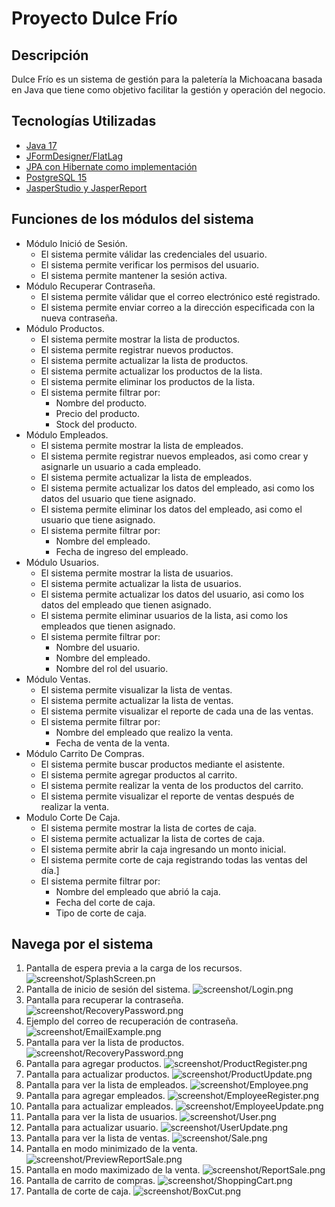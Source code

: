# Proyecto Dulce Frío

## Descripción
Dulce Frío es un sistema de gestión para la paletería la Michoacana basada en Java
que tiene como objetivo facilitar la gestión y operación del negocio.

## Tecnologías Utilizadas
* [Java 17](https://www.oracle.com/java/technologies/javase/jdk17-archive-downloads.html)
* [JFormDesigner/FlatLag](https://github.com/JFormDesigner/FlatLaf)
* [JPA con Hibernate como implementación](https://hibernate.org/orm/documentation/6.4/)
* [PostgreSQL 15](https://www.postgresql.org/)
* [JasperStudio y JasperReport](https://community.jaspersoft.com/files/file/41-jaspersoft-community-edition/)

## Funciones de los módulos del sistema
* Módulo Inició de Sesión.
  * El sistema permite válidar las credenciales del usuario.
  * El sistema permite verificar los permisos del usuario.
  * El sistema permite mantener la sesión activa.
* Módulo Recuperar Contraseña.
  * El sistema permite válidar que el correo electrónico esté registrado.
  * El sistema permite enviar correo a la dirección especificada con la nueva contraseña.
* Módulo Productos.
  * El sistema permite mostrar la lista de productos.
  * El sistema permite registrar nuevos productos.
  * El sistema permite actualizar la lista de productos.
  * El sistema permite actualizar los productos de la lista.
  * El sistema permite eliminar los productos de la lista.
  * El sistema permite filtrar por:
    * Nombre del producto.
    * Precio del producto.
    * Stock del producto.
* Módulo Empleados.
  * El sistema permite mostrar la lista de empleados.
  * El sistema permite registrar nuevos empleados, asi como crear y asignarle un usuario a cada empleado.
  * El sistema permite actualizar la lista de empleados.
  * El sistema permite actualizar los datos del empleado, asi como los datos del usuario que tiene asignado.
  * El sistema permite eliminar los datos del empleado, asi como el usuario que tiene asignado.
  * El sistema permite filtrar por:
    * Nombre del empleado.
    * Fecha de ingreso del empleado.
* Módulo Usuarios.
  * El sistema permite mostrar la lista de usuarios.
  * El sistema permite actualizar la lista de usuarios.
  * El sistema permite actualizar los datos del usuario, asi como los datos del empleado que tienen asignado.
  * El sistema permite eliminar usuarios de la lista, asi como los empleados que tienen asignado.
  * El sistema permite filtrar por:
    * Nombre del usuario.
    * Nombre del empleado.
    * Nombre del rol del usuario.
* Módulo Ventas.
  * El sistema permite visualizar la lista de ventas.
  * El sistema permite actualizar la lista de ventas.
  * El sistema permite visualizar el reporte de cada una de las ventas.
  * El sistema permite filtrar por:
    * Nombre del empleado que realizo la venta.
    * Fecha de venta de la venta.
* Módulo Carrito De Compras.
  * El sistema permite buscar productos mediante el asistente.
  * El sistema permite agregar productos al carrito.
  * El sistema permite realizar la venta de los productos del carrito.
  * El sistema permite visualizar el reporte de ventas después de realizar la venta.
* Modulo Corte De Caja.
  * El sistema permite mostrar la lista de cortes de caja.
  * El sistema permite actualizar la lista de cortes de caja.
  * El sistema permite abrir la caja ingresando un monto inicial.
  * El sistema permite corte de caja registrando todas las ventas del día.]
  * El sistema permite filtrar por:
    * Nombre del empleado que abrió la caja.
    * Fecha del corte de caja.
    * Tipo de corte de caja.

## Navega por el sistema
1. Pantalla de espera previa a la carga de los recursos.
![screenshot/SplashScreen.pn](screenshot/SplashScreen.png)
2. Pantalla de inicio de sesión del sistema.
![screenshot/Login.png](screenshot/Login.png)
3. Pantalla para recuperar la contraseña.
![screenshot/RecoveryPassword.png](screenshot/RecoveryPassword.png)
4. Ejemplo del correo de recuperación de contraseña.
![screenshot/EmailExample.png](screenshot/EmailExample.png)
5. Pantalla para ver la lista de productos.
![screenshot/RecoveryPassword.png](screenshot/Product.png)
6. Pantalla para agregar productos.
![screenshot/ProductRegister.png](screenshot/ProductRegister.png)
7. Pantalla para actualizar productos.
![screenshot/ProductUpdate.png](screenshot/ProductUpdate.png)
8. Pantalla para ver la lista de empleados.
![screenshot/Employee.png](screenshot/Employee.png)
9. Pantalla para agregar empleados.
![screenshot/EmployeeRegister.png](screenshot/EmployeeRegister.png)
10. Pantalla para actualizar empleados.
![screenshot/EmployeeUpdate.png](screenshot/EmployeeUpdate.png)
11. Pantalla para ver la lista de usuarios.
![screenshot/User.png](screenshot/User.png)
12. Pantalla para actualizar usuario.
![screenshot/UserUpdate.png](screenshot/UserUpdate.png)
13. Pantalla para ver la lista de ventas.
![screenshot/Sale.png](screenshot/Sale.png)
14. Pantalla en modo minimizado de la venta.
![screenshot/PreviewReportSale.png](screenshot/PreviewReportSale.png)
15. Pantalla en modo maximizado de la venta.
![screenshot/ReportSale.png](screenshot/ReportSale.png)
16. Pantalla de carrito de compras.
![screenshot/ShoppingCart.png](screenshot/ShoppingCart.png)
17. Pantalla de corte de caja.
![screenshot/BoxCut.png](screenshot/BoxCut.png)